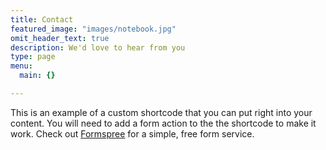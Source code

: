 ```yaml
---
title: Contact
featured_image: "images/notebook.jpg"
omit_header_text: true
description: We'd love to hear from you
type: page
menu:
  main: {}

---
```


This is an example of a custom shortcode that you can put right into your content. You will need to add a form action to the the shortcode to make it work. Check out [Formspree](https://formspree.io/) for a simple, free form service. 
